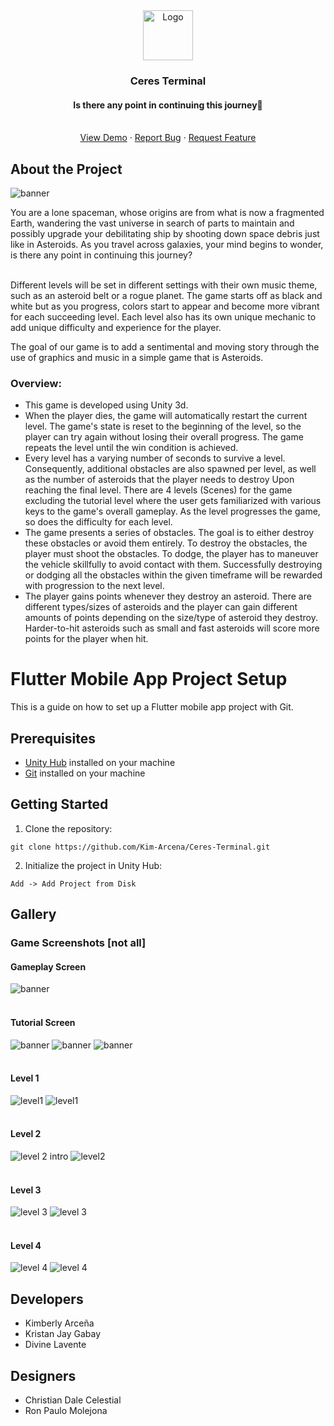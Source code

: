 <div align="center">
  <a href="https://github.com/Kim-Arcena/TrackNGo/">
    <img src="https://github.com/Kim-Arcena/Ceres-Terminal/assets/70198061/898b0220-9cc8-4bbb-9267-a627255e422c" alt="Logo" width="80" height="80">
  </a>

  <h3 align="center">Ceres Terminal</h3>
  <p align="center">
    <h4 align="center">Is there any point in continuing this journey🚀</h4>
    <br />
    <a href="https://youtube.com">View Demo</a>
    ·
    <a href="https://github.com/Kim-Arcena/Ceres-Terminal/issues">Report Bug</a>
    ·
    <a href="https://github.com/Kim-Arcena/Ceres-Terminal/issues">Request Feature</a>
  </p>
</div>

<div>

  <!-- ABOUT THE PROJECT -->
  <h2>About the Project</h2>
    <img src="https://github.com/Kim-Arcena/Ceres-Terminal/assets/70198061/4452c3f9-cc6a-4200-a020-34ee3741d62c" alt="banner">
  <p>You are a lone spaceman, whose origins are from what is now a fragmented Earth, wandering the vast universe in search of parts to maintain and possibly upgrade your debilitating ship by shooting down space debris just like in Asteroids. As you travel across galaxies, your mind begins to wonder, is there any point in continuing this journey?

  <br>Different levels will be set in different settings with their own music theme, such as an asteroid belt or a rogue planet. The game starts off as black and white but as you progress, colors start to appear and become more vibrant for each succeeding level. Each level also has its own unique mechanic to add unique difficulty and experience for the player. 
  
  <be> The goal of our game is to add a sentimental and moving story through the use of graphics and music in a simple game that is Asteroids.
  </p>

  <h3>Overview:</h3>

  <ul>
    <li>This game is developed using Unity 3d.</li>
    <li>When the player dies,  the game will automatically restart the current level. The game's state is reset to the beginning of the level, so the player can try again without losing their overall progress. The game repeats the level until the win condition is achieved. </li>
    <li>Every level has a varying number of seconds to survive a level. Consequently, additional obstacles are also spawned per level, as well as the number of asteroids that the player needs to destroy  Upon reaching the final level. There are 4 levels (Scenes) for the game excluding the tutorial level where the user gets familiarized with various keys to the game's overall gameplay. As the level progresses the game, so does the difficulty for each level. </li>
    <li>The game presents a series of obstacles. The goal is to either destroy these obstacles or avoid them entirely. To destroy the obstacles, the player must shoot the obstacles. To dodge, the player has to maneuver the vehicle skillfully to avoid contact with them.  Successfully destroying or dodging all the obstacles within the given timeframe will be rewarded with progression to the next level.</li>
    <li>The player gains points whenever they destroy an asteroid. There are different types/sizes of asteroids and the player can gain different amounts of points depending on the size/type of asteroid they destroy. Harder-to-hit asteroids such as small and fast asteroids will score more points for the player when hit.</li>
  </ul>
</div>

<div>
  <!-- PROJECT SETUP -->
  <h1>Flutter Mobile App Project Setup</h1>

<p>This is a guide on how to set up a Flutter mobile app project with Git.</p>

<h2>Prerequisites</h2>
<ul>
    <li><a href="https://unity.com/download">Unity Hub</a> installed on your machine</li>
    <li><a href="https://git-scm.com/downloads">Git</a> installed on your machine</li>
</ul>

<h2>Getting Started</h2>

<ol>
    <li>Clone the repository:</li>
</ol>

    git clone https://github.com/Kim-Arcena/Ceres-Terminal.git
<ol start="2">
    <li>Initialize the project in Unity Hub:</li>
</ol>
    
    Add -> Add Project from Disk

<div>
  <!-- APP SCREENSHOT -->
  <h2>Gallery</h2>
  <h3>Game Screenshots [not all]</h3>

  <h4>Gameplay Screen</h4>
    <img src="https://github.com/Kim-Arcena/Ceres-Terminal/assets/70198061/120f6175-474c-436a-af68-62b3ecd9f2f1" alt="banner">
  <br><br>

  <h4>Tutorial Screen</h4>
    <img src="https://github.com/Kim-Arcena/Ceres-Terminal/assets/70198061/9a019e4a-1e22-4713-bdd5-f9b8176bfe5e" alt="banner">
    <img src="https://github.com/Kim-Arcena/Ceres-Terminal/assets/70198061/5ab5e307-c63d-49d3-839b-4fdf240d78ce" alt="banner">
    <img src="https://github.com/Kim-Arcena/Ceres-Terminal/assets/70198061/26727f08-576c-43ad-95f1-5848ecf00aff" alt="banner">
  <br><br>
  
  <h4>Level 1</h4>
    <img src="https://github.com/Kim-Arcena/Ceres-Terminal/assets/70198061/af5e792c-1a81-45cf-9657-7428cf8e509c" alt="level1">
    <img src="https://github.com/Kim-Arcena/Ceres-Terminal/assets/70198061/15cddfe3-b208-4518-9d34-0f7a33c31056" alt="level1">
  <br><br>

  <h4>Level 2</h4>
   <img src="https://github.com/Kim-Arcena/Ceres-Terminal/assets/70198061/9e253834-67f5-46bc-be1b-e4f9b9cbd2a6" alt="level 2 intro">
   <img src="https://github.com/Kim-Arcena/Ceres-Terminal/assets/70198061/06c7a10d-4aa5-44c1-81fa-1ce65ebec8ed" alt="level2">
  <br><br>
  
  <h4>Level 3</h4>
   <img src="https://github.com/Kim-Arcena/Ceres-Terminal/assets/70198061/21c2210e-edb5-4415-9692-f3014c59ff1c" alt="level 3">
   <img src="https://github.com/Kim-Arcena/Ceres-Terminal/assets/70198061/e92e6b73-4bed-4660-b472-138f0cf9eb87" alt="level 3">
  <br><br>

  <h4>Level 4</h4>  
    <img src="https://github.com/Kim-Arcena/Ceres-Terminal/assets/70198061/eb01a79d-984f-40fd-b2e7-1673f698e5ca" alt="level 4">
   <img src="https://github.com/Kim-Arcena/Ceres-Terminal/assets/70198061/1aa0d4b5-0a6e-4fd8-ad97-d9023e2ba6d9" alt="level 4">
</div>

<div>
  <!-- DEVELOPERS -->
  <h2>Developers</h2>
    <ul>
      <li>Kimberly Arceña</li>
      <li>Kristan Jay Gabay</li>
      <li>Divine Lavente</li>
    </ul>
  <h2>Designers</h2>
    <ul>
      <li>Christian Dale Celestial</li>
      <li>Ron Paulo Molejona</li>
    </ul>
</div>


